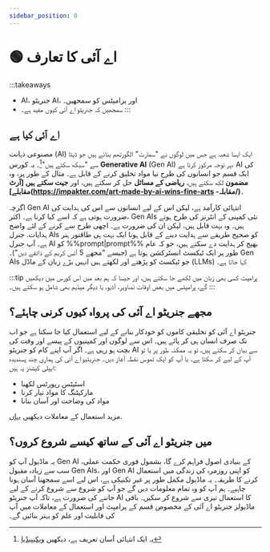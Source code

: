 ```yaml
---
sidebar_position: 0
---
```


# 🟢 اے آئی کا تعارف

:::takeaways
- AI، جنریٹو AI، اور پرامپٹس کو سمجھیں۔
- سمجھیں کہ جنریٹو اے آئی کیوں مفید ہے۔
:::


## اے آئی کیا ہے

مصنوعی ذہانت (AI) ایک ایسا شعبہ ہے جس میں لوگوں نے "سمارٹ" الگورتھم بنائے ہیں جو ڈیٹا سے "سیکھ سکتے ہیں"[^1]۔ یہ کورس **Generative AI** (Gen AI) پر توجہ مرکوز کرتا ہے، AI کی ایک قسم جو انسانوں کی طرح نیا مواد تخلیق کرنے کے قابل ہے۔ مثال کے طور پر، وہ **مضمون** لکھ سکتے ہیں، **ریاضی کے مسائل** حل کر سکتے ہیں، اور **جیت سکتے ہیں [آرٹ مقابلے](https://impakter.com/art-made-by-ai-wins-fine-arts -مقابلہ/)**۔

اگرچہ Gen AI انتہائی کارآمد ہے، لیکن اس کے لیے انسانوں سے اس کی ہدایت کی ضرورت ہوتی ہے کہ اسے کیا کرنا ہے۔
اکثر، Gen AIs نئی کمپنی کے انٹرنز کی طرح ہوتے ہیں۔ وہ بہت قابل ہیں، لیکن ان کی ضرورت ہے۔
اچھی طرح سے کرنے کے لئے واضح ہدایات. جنرل AIs کو صحیح طریقے سے ہدایت دینے کے قابل ہونا ایک بہت ہی طاقتور ہنر ہے۔ آپ جنرل AI کو %%prompt|prompt%% بھیج کر ہدایت دے سکتے ہیں، جو کہ عام طور پر ایک ٹیکسٹ انسٹرکشن ہوتا ہے (جیسے "مجھے 5 آئس کریم کے ذائقے دیں")۔ Gen AIs جو ٹیکسٹ کو پڑھتے اور لکھتے ہیں انہیں بڑے زبان کے ماڈل (LLMs) کہا جاتا ہے۔

:::tip
پرامپٹ کسی بھی زبان میں لکھے جا سکتے ہیں، اور جیسا کہ ہم بعد میں اس کورس میں دیکھیں گے، پرامپٹس میں بعض اوقات تصاویر، آڈیو، یا دیگر میڈیم بھی شامل ہو سکتے ہیں۔
:::

## مجھے جنریٹو اے آئی کی پرواہ کیوں کرنی چاہئے؟

جنریٹو اے آئی کو تخلیقی کاموں کو خودکار بنانے کے لیے استعمال کیا جا سکتا ہے جو اب تک صرف انسان ہی کر پائے ہیں۔ اس سے لوگوں اور کمپنیوں کے پیسے اور وقت کی بچت ہو رہی ہے۔ اگر آپ اپنے کام کو جنریٹو AI سے بیان کر سکتے ہیں، تو یہ ممکنہ طور پر یا تو آپ کے لیے کر سکتا ہے۔
یا آپ کو ایک ٹھوس نقطہ آغاز دیں۔ جنریٹیو اے آئی کی ہماری چند پسندیدہ ایپلی کیشنز یہ ہیں:

- اسٹیٹس رپورٹس لکھنا
- مارکیٹنگ کا مواد تیار کرنا
- مواد کی وضاحت اور آسان بنانا

مزید استعمال کے معاملات دیکھیں [یہاں](https://learnprompting.org/docs/category/-basic-applications).

## میں جنریٹو اے آئی کے ساتھ کیسے شروع کروں؟

یہ ماڈیول آپ کو Gen AI کے بنیادی اصول فراہم کرے گا، بشمول فوری حکمت عملی، سب سے زیادہ مقبول Gen AIs، اور Gen AI کو اپنی روزمرہ کی زندگی میں استعمال کرنے کا طریقہ۔ یہ ماڈیول مکمل طور پر غیر تکنیکی ہے، اس لیے اسے سمجھنا آسان ہونا چاہیے۔ ہم آپ کو وہ تمام معلومات دیں گے جو آپ کو شروع سے شروع کرنے کے لیے جاننے کی ضرورت ہے، تاکہ آپ جنریٹو AI کا استعمال تیزی سے شروع کر سکیں۔ باقی ماڈیولز جنریٹو اے آئی کے مخصوص قسم کے پرامپٹ اور استعمال کے معاملات میں آپ کی قابلیت اور علم کو بہتر بنائیں گے۔

[^1]: یہ ایک انتہائی آسان تعریف ہے، دیکھیں [ویکیپیڈیا](https://en.wikipedia.org/wiki/Artificial_intelligence)
[^2]: ایک AI (GPT-3 davinci-003) نے حقیقت میں یہ لکھا ہے۔